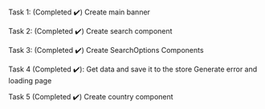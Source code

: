 Task 1: (Completed ✔️)
  Create main banner

Task 2: (Completed ✔️)
  Create search component

Task 3: (Completed ✔️)
  Create SearchOptions Components

Task 4 (Completed ✔️): 
  Get data and save it to the store
  Generate error and loading page

Task 5 (Completed ✔️)
  Create country component 